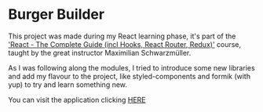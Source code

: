# Burger Builder

This project was made during my React learning phase, it's part of the ['React - The Complete Guide (incl Hooks, React Router, Redux)'](https://www.udemy.com/course/react-the-complete-guide-incl-redux/) course, taught by the great instructor Maximilian Schwarzmüller.

As I was following along the modules, I tried to introduce some new libraries and add my flavour to the project, like styled-components and formik (with yup) to try and learn something new.

You can visit the application clicking [HERE](https://burger-builder-9dfdb.web.app/auth)